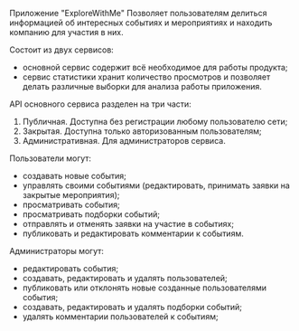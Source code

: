 Приложение "ExploreWithMe"
Позволяет пользователям делиться информацией об интересных событиях и мероприятиях и находить 
компанию для участия в них. 

Состоит из двух сервисов:
- основной сервис содержит всё необходимое для работы продукта;
- сервис статистики хранит количество просмотров и позволяет делать различные выборки для анализа работы приложения.

API основного сервиса разделен на три части:
1. Публичная. Доступна без регистрации любому пользователю сети;
2. Закрытая. Доступна только авторизованным пользователям;
3. Административная. Для администраторов сервиса.

Пользователи могут:
- создавать новые события;
- управлять своими событиями (редактировать, принимать заявки на закрытые мероприятия);
- просматривать события;
- просматривать подборки событий;
- отправлять и отменять заявки на участие в событиях;
- публиковать и редактировать комментарии к событиям.
 
Администраторы могут:
- редактировать события;
- создавать, редактировать и удалять пользователей;
- публиковать или отклонять новые созданные пользователями события;
- создавать, редактировать и удалять подборки событий;
- удалять комментарии пользователей к событиям;